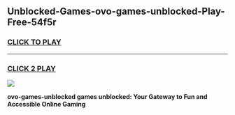 
## Unblocked-Games-ovo-games-unblocked-Play-Free-54f5r
<h3>
<a href="https://premium76.site?title=ovo-games-unblocked&ref=21A">CLICK TO PLAY</a></h3>
<hr>

<h3>
<a href="https://premium76.site?title=ovo-games-unblocked&ref=21A">CLICK 2 PLAY</a>
  
</h3>

<a href="https://premium76.site?title=ovo-games-unblocked&ref=21A"><img src="https://clearcache.store/games.png"></a>


**ovo-games-unblocked games unblocked: Your Gateway to Fun and Accessible Online Gaming**
